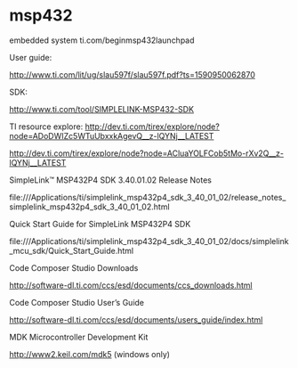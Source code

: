 # msp432
embedded system
ti.com/beginmsp432launchpad

User guide:

http://www.ti.com/lit/ug/slau597f/slau597f.pdf?ts=1590950062870

SDK:

http://www.ti.com/tool/SIMPLELINK-MSP432-SDK

TI resource explore:
http://dev.ti.com/tirex/explore/node?node=ADoDWIZc5WTuUbxxkAgevQ__z-lQYNj__LATEST

http://dev.ti.com/tirex/explore/node?node=ACluaYOLFCob5tMo-rXv2Q__z-lQYNj__LATEST

SimpleLink™ MSP432P4 SDK 3.40.01.02 Release Notes

file:///Applications/ti/simplelink_msp432p4_sdk_3_40_01_02/release_notes_simplelink_msp432p4_sdk_3_40_01_02.html

Quick Start Guide for SimpleLink MSP432P4 SDK

file:///Applications/ti/simplelink_msp432p4_sdk_3_40_01_02/docs/simplelink_mcu_sdk/Quick_Start_Guide.html

Code Composer Studio Downloads

http://software-dl.ti.com/ccs/esd/documents/ccs_downloads.html


Code Composer Studio User’s Guide

http://software-dl.ti.com/ccs/esd/documents/users_guide/index.html

MDK Microcontroller Development Kit

http://www2.keil.com/mdk5 (windows only)

